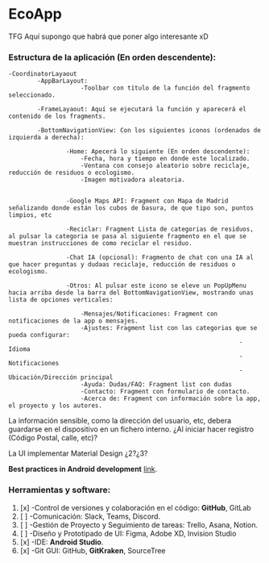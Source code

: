 # EcoApp
TFG
Aquí supongo que habrá que poner algo interesante xD


### Estructura de la aplicación (En orden descendente):

    -CoordinatorLayaout
    		-AppBarLayout:
    					-Toolbar con título de la función del fragmento seleccionado.

			-FrameLayaout: Aquí se ejecutará la función y aparecerá el contenido de los fragments.

			-BottomNavigationView: Con los siguientes iconos (ordenados de izquierda a derecha):
	
					-Home: Apecerá lo siguiente (En orden descendente):
					 	-Fecha, hora y tiempo en donde este localizado.
						-Ventana con consejo aleatorio sobre reciclaje, reducción de residuos o ecologismo.
						-Imagen motivadora aleatoria.
	

					-Google Maps API: Fragment con Mapa de Madrid señalizando donde están los cubos de basura, de que tipo son, puntos limpios, etc

					-Reciclar: Fragment Lista de categorias de residuos, al pulsar la categoria se pasa al siguiente fragmento en el que se muestran instrucciones de como reciclar el residuo.

					-Chat IA (opcional): Fragmento de chat con una IA al que hacer preguntas y dudaas reciclaje, reducción de residuos o ecologismo.

					-Otros: Al pulsar este icono se eleve un PopUpMenu hacia arriba desde la barra del BottomNavigationView, mostrando unas lista de opciones verticales:

						-Mensajes/Notificaciones: Fragment con notificaciones de la app o mensajes.
						-Ajustes: Fragment list con las categorias que se pueda configurar:
																	-Idioma
																	-Notificaciones
																	-Ubicación/Dirección principal
						-Ayuda: Dudas/FAQ: Fragment list con dudas
						-Contacto: Fragment con formulario de contacto.
						-Acerca de: Fragment con información sobre la app, el proyecto y los autores.



La información sensible, como la dirección del usuario, etc, debera guardarse en el dispositivo en un fichero interno.
¿Al iniciar hacer registro (Código Postal, calle, etc)?

La UI implementar Material Design ¿2?¿3?


**Best practices in Android development** [link](https://github.com/futurice/android-best-practices/blob/master/README.md).


### Herramientas y software:

1. [x] -Control de versiones y colaboración en el código: **GitHub**, GitLab
2. [ ] -Comunicación: Slack, Teams, Discord.
3. [ ] -Gestión de Proyecto y Seguimiento de tareas: Trello, Asana, Notion.
4. [ ] -Diseño y Prototipado de UI: Figma, Adobe XD, Invision Studio
5. [x] -IDE: **Android Studio**.
6. [x] -Git GUI: GitHub, **GitKraken**, SourceTree

